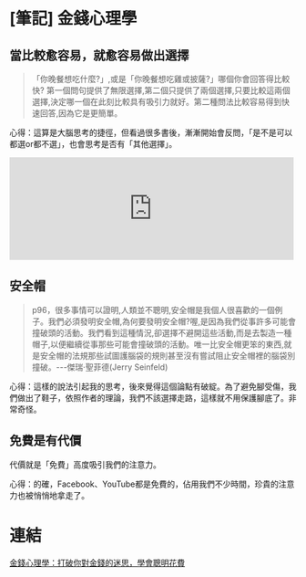 # [筆記] 金錢心理學





## 當比較愈容易，就愈容易做出選擇
>「你晚餐想吃什麼?」,或是「你晚餐想吃雞或披薩?」哪個你會回答得比較快?
第一個問句提供了無限選擇,第二個只提供了兩個選擇,只要比較這兩個選擇,決定哪一個在此刻比較具有吸引力就好。第二種問法比較容易得到快速回答,因為它是更簡單。
<!--more-->
心得：這算是大腦思考的捷徑，但看過很多書後，漸漸開始會反問，「是不是可以都選or都不選」，也會思考是否有「其他選擇」。
<iframe src="https://open.firstory.me/embed/story/cl6sve38g04z101z67mbd8uz4" height="180" width="99%" frameborder="0" scrolling="no"></iframe>

## 安全帽
> p96，很多事情可以證明,人類並不聰明,安全帽是我個人很喜歡的一個例子。我們必須發明安全帽,為何要發明安全帽?喔,是因為我們從事許多可能會撞破頭的活動。我們看到這種情況,卻選擇不避開這些活動,而是去製造一種帽子,以便繼續從事那些可能會撞破頭的活動。唯一比安全帽更笨的東西,就是安全帽的法規那些試圖護腦袋的規則甚至沒有嘗試阻止安全帽裡的腦袋別撞破。---傑瑞·聖菲德(Jerry Seinfeld)

心得：這樣的說法引起我的思考，後來覺得這個論點有破綻。為了避免腳受傷，我們做出了鞋子，依照作者的理論，我們不該選擇走路，這樣就不用保護腳底了。非常奇怪。

## 免費是有代價
代價就是「免費」高度吸引我們的注意力。

心得：的確，Facebook、YouTube都是免費的，佔用我們不少時間，珍貴的注意力也被悄悄地拿走了。

# 連結
[金錢心理學：打破你對金錢的迷思，學會聰明花費](https://www.books.com.tw/products/0010785897)
